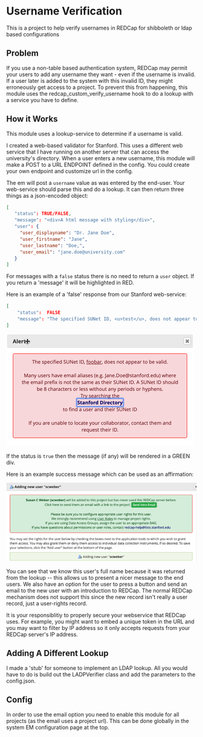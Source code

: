 # Username Verification

This is a project to help verify usernames in REDCap for shibboleth or ldap based configurations

## Problem

If you use a non-table based authentication system, REDCap may permit your users to add any username
 they want - even if the username is invalid.  If a user later is added to the system with this
 invalid ID, they might erroneously get access to a project.  To prevent this from happening, this 
 module uses the redcap_custom_verify_username hook to do a lookup with a service you have
 to define.
 
 ## How it Works
 
 This module uses a lookup-service to determine if a username is valid.
 
 I created a web-based validator for Stanford.  This uses a different web service that I have running
 on another server that can access the university's directory.  When a user enters a new username, this module
 will make a POST to a URL ENDPOINT defined in the config.  You could create your own endpoint and customize
 url in the config.
 
 The em will post a `username` value as was entered by the end-user.  Your web-service should parse
 this and do a lookup.  It can then return three things as a json-encoded object:

 ```json
 [
    "status": TRUE/FALSE,
    "message": "<div>A html message with styling</div>",
    "user": {
      "user_displayname": "Dr. Jane Doe",
      "user_firstname": "Jane",
      "user_lastname": "Doe,",
      "user_email": "jane.doe@university.com"
    }
 ]
```

For messages with a `false` status there is no need to return a `user` object.  If you return a 'message' it will be highlighted in RED.

Here is an example of a 'false' response from our Stanford web-service:
```json
[
    "status":  FALSE
    "message": "The specified SUNet ID, <u>test</u>, does not appear to be valid.<br/><br/> Many users have email aliases (e.g. Jane.Doe@stanford.edu) where the email prefix is not the same as their SUNet ID.  A SUNet ID should be 8 characters or less without any periods or hyphens.<br>Try searching the <div class='text-center'><a href='https://stanford.rimeto.io/search/test' target='_BLANK'> <b>Stanford Directory</b></a></div> to find a user and their SUNet ID<br><br> If you are unable to locate your collaborator, contact them and request their ID."
]
```

![Example of a failed lookup](docs/false_response.png)


If the status is `true` then the message (if any) will be rendered in a GREEN div.

Here is an example success message which can be used as an affirmation:

![Example of a failed lookup](docs/success_response.png)

You can see that we know this user's full name because it was returned from the lookup -- this allows us to present
a nicer message to the end users.  We also have an option for the user to press a button and send an email to the
new user with an introduction to REDCap.  The normal REDCap mechanism does not support this since the new record
isn't really a user record, just a user-rights record.

It is your responsiblitiy to properly secure your webservice that REDCap uses.  For example, you might want to embed
a unique token in the URL and you may want to filter by IP address so it only accepts requests from your REDCap
server's IP address.


## Adding A Different Lookup

I made a 'stub' for someone to implement an LDAP lookup.  All you would have to do is build out the LADPVerifier class
and add the parameters to the config.json.

## Config

In order to use the email option you need to enable this module for all projects (as the email uses a project url).
This can be done globally in the system EM configuration page at the top.